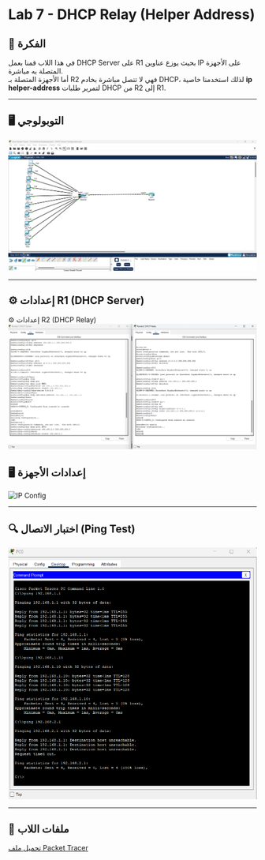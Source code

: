 # Lab 7 - DHCP Relay (Helper Address)

## 📌 الفكرة
في هذا اللاب قمنا بعمل DHCP Server على R1 بحيث يوزع عناوين IP على الأجهزة المتصلة به مباشرة.  
أما الأجهزة المتصلة بـ R2 فهي لا تتصل مباشرة بخادم DHCP، لذلك استخدمنا خاصية **ip helper-address** لتمرير طلبات DHCP من R2 إلى R1.

---

## 🖥 التوبولوجي
![Topology](topology.png)

---

## ⚙ إعدادات R1 (DHCP Server)
⚙ إعدادات R2 (DHCP Relay)
![CLI Command](cli-command.png)

## 🖥 إعدادات الأجهزة
![IP Config](ip-config.png)

---

## 🔍 اختبار الاتصال (Ping Test)
![Ping Test](ping-test.png)



---

## 📁 ملفات اللاب
[تحميل ملف Packet Tracer](Lab7_DHCP_Relay.pkt)

